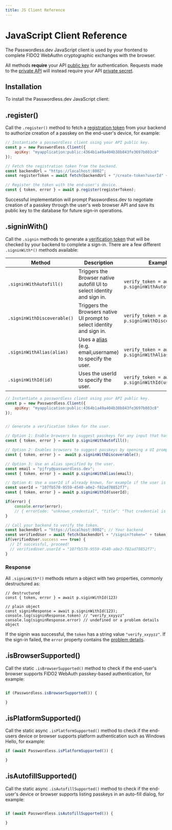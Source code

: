 ```yaml
---
title: JS Client Reference
---
```

# JavaScript Client Reference

The Passwordless.dev JavaScript client is used by your frontend to complete FIDO2 WebAuthn cryptographic exchanges with the browser.

All methods **require** your API [public key](../concepts.html#api-keys) for authentication. Requests made to the [private API](../api) will instead require your API [private secret](../concepts.html#api-keys).

## Installation

To install the Passwordless.dev JavaScript client:

<CodeSwitcher :languages="{bash1:'yarn',bash2:'npm',es6:'ES6',html:'html'}">
<template v-slot:bash1>

```bash
yarn add @passwordlessdev/passwordless-client
```
In all cases, your frontend must import the library to call the methods in this document:
```js
import { Client } from '@passwordlessdev/passwordless-client';
const p = new Client({ apiKey: "" })
```
</template>
<template v-slot:bash2>

```bash
npm install @passwordlessdev/passwordless-client
```
In all cases, your frontend must import the library to call the methods in this document:
```js
import { Client } from '@passwordlessdev/passwordless-client';
const p = new Client({ apiKey: "" })
```
</template>
<template v-slot:es6>

In all cases, your frontend must import the library to call the methods in this document:

```html
<script type="module">
import { Client } from "https://cdn.passwordless.dev/dist/1.1.0/esm/passwordless.min.mjs"
const p = new Client({ apiKey: "" })
</script>
```
</template>
<template v-slot:html>

```html
<script src="https://cdn.passwordless.dev/dist/1.1.0/umd/passwordless.umd.min.js" crossorigin="anonymous"></script>
```
In all cases, your frontend must import the library to call the methods used by Passwordless.dev:
```html
<script>
const Client = Passwordless.Client;
const p = new Client({});
</script>
```

</template>
</CodeSwitcher>

## .register()

Call the `.register()` method to fetch a [registration token](../concepts.html#tokens) from your backend to authorize creation of a passkey on the end-user's device, for example:

```js
// Instantiate a passwordless client using your API public key.
const p = new Passwordless.Client({
    apiKey: "myapplication:public:4364b1a49a404b38b843fe3697b803c8"
});

// Fetch the registration token from the backend.
const backendUrl = "https://localhost:8002";
const registerToken = await fetch(backendUrl + "/create-token?userId" + userId).then(r => r.json());

// Register the token with the end-user's device.
const { token, error } = await p.register(registerToken);
```

Successful implementation will prompt Passwordless.dev to negotiate creation of a passkey through the user's web browser API and save its public key to the database for future sign-in operations.

## .signinWith()

Call the `.signin` methods to generate a [verification token](../concepts.html#tokens) that will be checked by your backend to complete a sign-in. There are a few different `.signinWith*()` methods available:

|Method|Description|Example|
|------|-----------|-------|
|`.signinWithAutofill()`|Triggers the Browser native autofill UI to select identity and sign in.|`verify_token = await p.signinWithAutofill();`|
|`.signinWithDiscoverable()`|Triggers the Browsers native UI prompt to select identity and sign in. |`verify_token = await p.signinWithDiscoverable();`|
|`.signinWithAlias(alias)`|Uses a [alias](api.html#alias) (e.g. email,username) to specify the user.|`verify_token = await p.signinWithAlias(email);`|
|`.signinWithId(id)`|Uses the userId to specify the user.|`verify_token = await p.signinWithId(userId);`|

```js
// Instantiate a passwordless client using your API public key.
const p = new Passwordless.Client({
    apiKey: "myapplication:public:4364b1a49a404b38b843fe3697b803c8"
});


// Generate a verification token for the user.

// Option 1: Enable browsers to suggest passkeys for any input that has autofill="webauthn" (only works with discoverable passkeys).
const { token, error } = await p.signinWithAutofill();

// Option 2: Enables browsers to suggest passkeys by opening a UI prompt (only works with discoverable passkeys).
const { token, error } =  await p.signinWithDiscoverable();

// Option 3: Use an alias specified by the user.
const email = "pjfry@passwordless.dev";
const { token, error } = await p.signinWithAlias(email);

// Option 4: Use a userId if already known, for example if the user is re-authenticating.
const userId = "107fb578-9559-4540-a0e2-f82ad78852f7";
const { token, error } = await p.signinWithId(userId);

if(error) {
    console.error(error);
    // { errorCode: "unknown_credential", "title": "That credential is not registered with this website", "details": "..."}
}

// Call your backend to verify the token.
const backendUrl = "https://localhost:8002"; // Your backend
const verifiedUser = await fetch(backendUrl + "/signin?token=" + token).then(r => r.json());
if(verifiedUser.success === true) {
  // If successful, proceed!
  // verifiedUser.userId = "107fb578-9559-4540-a0e2-f82ad78852f7";
}
```

### Response

All `.signinWith*()` methods return a object with two properties, commonly destructured as:
```
// destructured
const { token, error } = await p.siginWithId(123)

// plain object
const signinResponse = await p.signinWithId(123);
console.log(signinResponse.token) // "verify_xxyyzz"
console.log(signinResponse.error) // undefined or a problem details object

```

If the signin was successful, the `token` has a string value `"verify_xxyyzz"`. If the sign-in failed, the `error` property contains the [problem details](../errors.html#problem-details).

## .isBrowserSupported()

Call the static `.isBrowserSupported()` method to check if the end-user's browser supports FIDO2 WebAuth passkey-based authentication, for example:

```js

if (Passwordless.isBrowserSupported()) {

}
```

## .isPlatformSupported()


Call the static async `.isPlatformSupported()` method to check if the end-users device or browser supports platform authentication such as Windows Hello, for example:

```js
if (await Passwordless.isPlatformSupported()) {

}
```

## .isAutofillSupported()

Call the static async `.isAutofillSupported()` method to check if the end-user's device or browser supports listing passkeys in an auto-fill dialog, for example:

```js

if (await Passwordless.isAutofillSupported()) {

}
```
